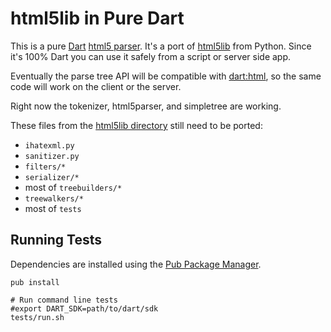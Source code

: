 html5lib in Pure Dart
=====================

This is a pure [Dart][dart] [html5 parser][html5lib]. It's a port of
[html5lib](http://code.google.com/p/html5lib/) from Python. Since it's 100%
Dart you can use it safely from a script or server side app.

Eventually the parse tree API will be compatible with [dart:html][d_html], so
the same code will work on the client or the server.

Right now the tokenizer, html5parser, and simpletree are working.

These files from the [html5lib directory][files] still need to be ported:

* `ihatexml.py`
* `sanitizer.py`
* `filters/*`
* `serializer/*`
* most of `treebuilders/*`
* `treewalkers/*`
* most of `tests`


Running Tests
-------------

Dependencies are installed using the [Pub Package Manager][pub].

    pub install

    # Run command line tests
    #export DART_SDK=path/to/dart/sdk
    tests/run.sh


[dart]: http://www.dartlang.org/
[html5lib]: http://dev.w3.org/html5/spec/parsing.html
[d_html]: http://api.dartlang.org/docs/continuous/dart_html.html
[files]: http://html5lib.googlecode.com/hg/python/html5lib/
[pub]: http://www.dartlang.org/docs/pub-package-manager/
